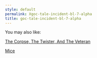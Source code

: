 ```yaml
---
style: default
permalink: Xgoc-tale-incident-bl-7-alpha
title: goc-tale-incident-bl-7-alpha
---
```

You may also like:

[The Corpse, The Twister, And The Veteran](http://scp-wiki.net/the-corpse-the-twister-and-the-veteran)

[Mice](http://scp-wiki.net/mice)
